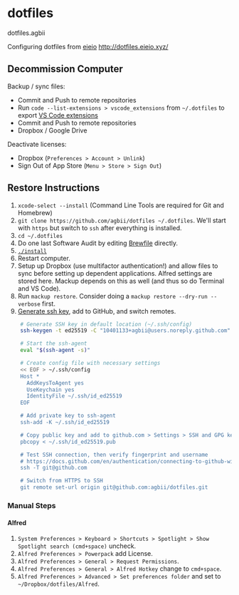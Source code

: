 # dotfiles
dotfiles.agbii

Configuring dotfiles
from [eieio](http://github.com/eieioxyz/dotfiles_macos)
http://dotfiles.eieio.xyz/



## Decommission Computer
Backup / sync files: 
- Commit and Push to remote repositories
- Run `code --list-extensions > vscode_extensions` from `~/.dotfiles` to export [VS Code extensions](vscode_extensions)
- Commit and Push to remote repositories
- Dropbox / Google Drive

Deactivate licenses:
- Dropbox (`Preferences > Account > Unlink`)
- Sign Out of App Store (`Menu > Store > Sign Out`)

## Restore Instructions

1. `xcode-select --install` (Command Line Tools are required for Git and Homebrew)
2. `git clone https://github.com/agbii/dotfiles ~/.dotfiles`. We'll start with `https` but switch to `ssh` after everything is installed.
3. `cd ~/.dotfiles`
4. Do one last Software Audit by editing [Brewfile](Brewfile) directly.
5. [`./install`](install)
6. Restart computer.
7. Setup up Dropbox (use multifactor authentication!) and allow files to sync before setting up dependent applications. Alfred settings are stored here. Mackup depends on this as well (and thus so do Terminal and VS Code).
8. Run `mackup restore`. Consider doing a `mackup restore --dry-run --verbose` first.
9. [Generate ssh key](https://docs.github.com/en/authentication/connecting-to-github-with-ssh/generating-a-new-ssh-key-and-adding-it-to-the-ssh-agent), add to GitHub, and switch remotes.

```zsh
    # Generate SSH key in default location (~/.ssh/config)
    ssh-keygen -t ed25519 -C "10401133+agbii@users.noreply.github.com"

    # Start the ssh-agent
    eval "$(ssh-agent -s)"

    # Create config file with necessary settings
    << EOF > ~/.ssh/config
    Host *
      AddKeysToAgent yes
      UseKeychain yes
      IdentityFile ~/.ssh/id_ed25519
    EOF

    # Add private key to ssh-agent 
    ssh-add -K ~/.ssh/id_ed25519

    # Copy public key and add to github.com > Settings > SSH and GPG keys
    pbcopy < ~/.ssh/id_ed25519.pub

    # Test SSH connection, then verify fingerprint and username
    # https://docs.github.com/en/authentication/connecting-to-github-with-ssh/testing-your-ssh-connection
    ssh -T git@github.com

    # Switch from HTTPS to SSH
    git remote set-url origin git@github.com:agbii/dotfiles.git
```


### Manual Steps

#### Alfred

1. `System Preferences > Keyboard > Shortcuts > Spotlight > Show Spotlight search (cmd+space)` uncheck.
2. `Alfred Preferences > Powerpack` add License.
3. `Alfred Preferences > General > Request Permissions`.
4. `Alfred Preferences > General > Alfred Hotkey` change to `cmd+space`.
5. `Alfred Preferences > Advanced > Set preferences folder` and set to `~/Dropbox/dotfiles/Alfred`.
